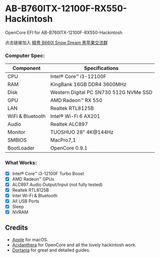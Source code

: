 # AB-B760ITX-12100F-RX550-Hackintosh
OpenCore EFI for AB-B760ITX-12100F-RX550-Hackintosh

点击链接加入 [精粤 B660I Snow Dream 黑苹果交流群](https://jq.qq.com/?_wv=1027&k=NBj9mNYo)

### Computer Spec:

| Component        | Specifications                         |
| ---------------- | -------------------------------------- |
| CPU              | Intel® Core™ i3-12100F                 |
| RAM              | KingBank 16GB DDR4 3600MHz             |
| Disk             | Western Digital PC SN730 512G NVMe SSD |
| GPU              | AMD Radeon™ RX 550                     |
| LAN              | Realtek RTL8125B                       |
| WiFi & Bluetooth | Intel® Wi-Fi 6 AX201                   |
| Audio            | Realtek ALC897                         |
| Monitor          | TUOSHUO 28" 4K@144Hz                   |
| SMBIOS           | MacPro7,1                              |
| BootLoader       | OpenCore 0.9.1                         |

### What Works:

- [x] Intel® Core™ i3-12100F Turbo Boost
- [x] AMD Radeon™ GPUs
- [x] ALC897 Audio Output/Input (not fully tested)
- [x] Realtek RTL8125B
- [x] Intel Wi-Fi & Bluetooth
- [x] All USB Ports
- [x] Sleep
- [x] NVRAM

## Credits

- [Apple](https://apple.com) for macOS.
- [Acidanthera](https://github.com/acidanthera) for OpenCore and all the lovely hackintosh work.
- [Dortania](https://github.com/dortania) for great and detailed guides.
